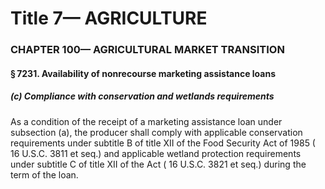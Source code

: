 
# Title 7— AGRICULTURE
### CHAPTER 100— AGRICULTURAL MARKET TRANSITION
#### § 7231. Availability of nonrecourse marketing assistance loans
##### (c) Compliance with conservation and wetlands requirements

As a condition of the receipt of a marketing assistance loan under subsection (a), the producer shall comply with applicable conservation requirements under subtitle B of title XII of the Food Security Act of 1985 ( 16 U.S.C. 3811 et seq.) and applicable wetland protection requirements under subtitle C of title XII of the Act ( 16 U.S.C. 3821 et seq.) during the term of the loan.
